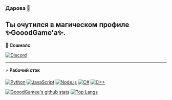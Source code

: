 ### Дарова 👋

Ты очутился в магическом профиле ✨GooodGame'a✨.
---

👥 **Сошиалс**

[![Discord](https://img.shields.io/badge/GooodGame%236666---?logo=discord&style=for-the-badge&color=99AAB5)](https://discord.com)

---

:zap: **Рабочий стэк**

[![Python](https://img.shields.io/badge/Python---?logo=python&style=for-the-badge&color=9cf)](https://python.org)
[![JavaScript](https://img.shields.io/badge/-JavaScript-000?logo=JavaScript&link=https://www.ecma-international.org/&style=for-the-badge)](https://www.ecma-international.org/)
[![Node.js](https://img.shields.io/badge/-Node.js-339933?logo=Node.js&logoColor=white&link=https://nodejs.org&style=for-the-badge)](https://nodejs.org)
[![C#](https://img.shields.io/badge/--339933?logo=Csharp&logoColor=white&link=https://nodejs.org&style=for-the-badge)](https://nodejs.org)
[![C++](https://img.shields.io/badge/-Node.js-339933?logo=Node.js&logoColor=white&link=https://nodejs.org&style=for-the-badge)](https://nodejs.org)


[![GooodGamee's github stats](https://github-readme-stats.vercel.app/api?username=GooodGamee)](https://github.com/anuraghazra/github-readme-stats) [![Top Langs](https://github-readme-stats.vercel.app/api/top-langs/?username=KotRikD&layout=compact)](https://github.com/anuraghazra/github-readme-stats)
